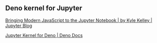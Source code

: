 ## Deno kernel for Jupyter

 [Bringing Modern JavaScript to the Jupyter Notebook | by Kyle Kelley | Jupyter Blog](https://blog.jupyter.org/bringing-modern-javascript-to-the-jupyter-notebook-fc998095081e) 

 [Jupyter Kernel for Deno | Deno Docs](https://docs.deno.com/runtime/manual/tools/jupyter) 

